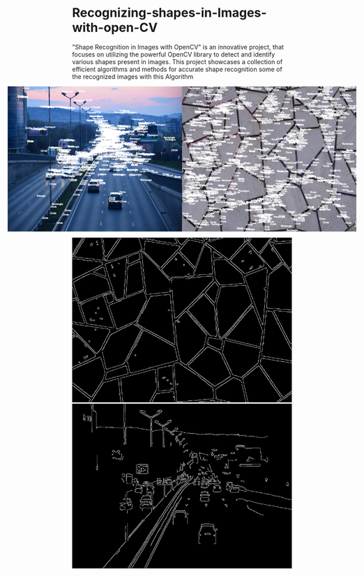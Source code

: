 # Recognizing-shapes-in-Images-with-open-CV
"Shape Recognition in Images with OpenCV" is an innovative project, that focuses on utilizing the powerful OpenCV library to detect and identify various shapes present in images. This project showcases a collection of efficient algorithms and methods for accurate shape recognition
some of the recognized images with this Algorithm
<div style="display: flex; justify-content: center;">
    <img src="Recognized Shapes.1.png" alt="First Photo" width="400" />
    <img src="Recognized Shapes.png" alt="Second Photo" width="400" />
</div>

![First Photo](edges.png)
![Third Photo](edges.1.png)





